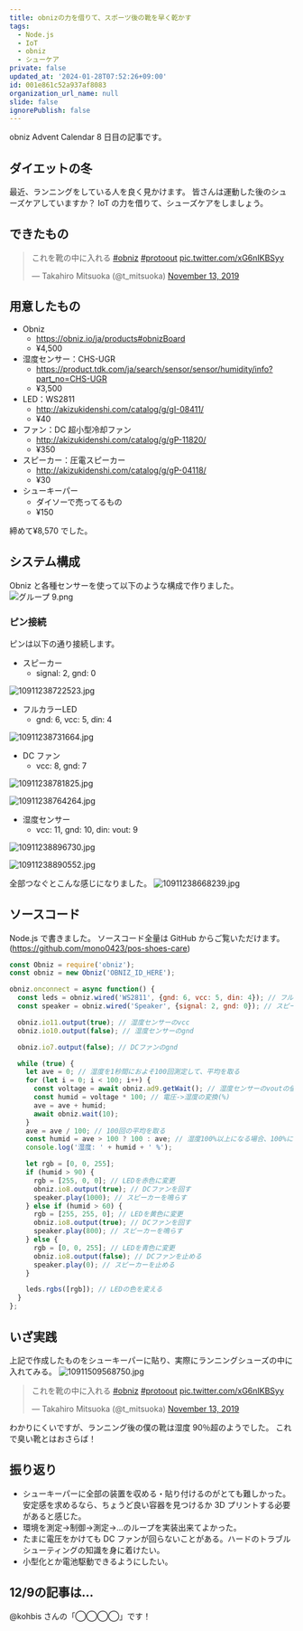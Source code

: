 ```yaml
---
title: obnizの力を借りて、スポーツ後の靴を早く乾かす
tags:
  - Node.js
  - IoT
  - obniz
  - シューケア
private: false
updated_at: '2024-01-28T07:52:26+09:00'
id: 001e861c52a937af8083
organization_url_name: null
slide: false
ignorePublish: false
---
```

obniz Advent Calendar 8 日目の記事です。

## ダイエットの冬

最近、ランニングをしている人を良く見かけます。
皆さんは運動した後のシューズケアしていますか？
IoT の力を借りて、シューズケアをしましょう。

## できたもの

<blockquote class="twitter-tweet"><p lang="ja" dir="ltr">これを靴の中に入れる <a href="https://twitter.com/hashtag/obniz?src=hash&amp;ref_src=twsrc%5Etfw">#obniz</a> <a href="https://twitter.com/hashtag/protoout?src=hash&amp;ref_src=twsrc%5Etfw">#protoout</a> <a href="https://t.co/xG6nIKBSyy">pic.twitter.com/xG6nIKBSyy</a></p>&mdash; Takahiro Mitsuoka (@t_mitsuoka) <a href="https://twitter.com/t_mitsuoka/status/1194600655299567616?ref_src=twsrc%5Etfw">November 13, 2019</a></blockquote> <script async src="https://platform.twitter.com/widgets.js" charset="utf-8"></script>

## 用意したもの

- Obniz
    - https://obniz.io/ja/products#obnizBoard
    - ¥4,500
- 湿度センサー：CHS-UGR
    - https://product.tdk.com/ja/search/sensor/sensor/humidity/info?part_no=CHS-UGR
    - ¥3,500
- LED：WS2811
    - http://akizukidenshi.com/catalog/g/gI-08411/
    - ¥40
- ファン：DC 超小型冷却ファン
    - http://akizukidenshi.com/catalog/g/gP-11820/
    - ¥350
- スピーカー：圧電スピーカー
    - http://akizukidenshi.com/catalog/g/gP-04118/
    - ¥30
- シューキーパー
    - ダイソーで売ってるもの
    - ¥150

締めて¥8,570 でした。

## システム構成

Obniz と各種センサーを使って以下のような構成で作りました。
![グループ 9.png](https://qiita-image-store.s3.ap-northeast-1.amazonaws.com/0/90087/027b2509-a4c9-4636-661a-ed9382ca938c.png)

### ピン接続

ピンは以下の通り接続します。

- スピーカー
    - signal: 2, gnd: 0

![10911238722523.jpg](https://qiita-image-store.s3.ap-northeast-1.amazonaws.com/0/90087/f4cf51c8-8f53-0b2d-5572-2d43c8aa149a.jpeg)

- フルカラーLED
    - gnd: 6, vcc: 5, din: 4

![10911238731664.jpg](https://qiita-image-store.s3.ap-northeast-1.amazonaws.com/0/90087/ce47dc68-661b-b0ee-1743-0101046ecdbd.jpeg)

- DC ファン
    - vcc: 8, gnd: 7

![10911238781825.jpg](https://qiita-image-store.s3.ap-northeast-1.amazonaws.com/0/90087/bc0a7337-27d7-991c-23a9-4c989950fdb8.jpeg)

![10911238764264.jpg](https://qiita-image-store.s3.ap-northeast-1.amazonaws.com/0/90087/d5d0112e-2ec5-3650-0b22-e0d4566b39a6.jpeg)

- 湿度センサー
    - vcc: 11, gnd: 10, din: vout: 9

![10911238896730.jpg](https://qiita-image-store.s3.ap-northeast-1.amazonaws.com/0/90087/96daffdc-8e9f-a4a4-a5a6-7d11727b02b8.jpeg)

![10911238890552.jpg](https://qiita-image-store.s3.ap-northeast-1.amazonaws.com/0/90087/12abf6e9-74a3-cc90-fe6e-8de8b4e4eb8a.jpeg)

全部つなぐとこんな感じになりました。
![10911238668239.jpg](https://qiita-image-store.s3.ap-northeast-1.amazonaws.com/0/90087/86009a78-4266-0254-8cfb-1dffef1ebea8.jpeg)


## ソースコード

Node.js で書きました。
ソースコード全量は GitHub からご覧いただけます。(https://github.com/mono0423/pos-shoes-care)

```javascript
const Obniz = require('obniz');
const obniz = new Obniz('OBNIZ_ID_HERE');

obniz.onconnect = async function() {
  const leds = obniz.wired('WS2811', {gnd: 6, vcc: 5, din: 4}); // フルカラーLED
  const speaker = obniz.wired('Speaker', {signal: 2, gnd: 0}); // スピーカー

  obniz.io11.output(true); // 湿度センサーのvcc
  obniz.io10.output(false); // 湿度センサーのgnd

  obniz.io7.output(false); // DCファンのgnd

  while (true) {
    let ave = 0; // 湿度を1秒間におよそ100回測定して、平均を取る
    for (let i = 0; i < 100; i++) {
      const voltage = await obniz.ad9.getWait(); // 湿度センサーのvoutの値を読み取る
      const humid = voltage * 100; // 電圧->湿度の変換(%)
      ave = ave + humid;
      await obniz.wait(10);
    }
    ave = ave / 100; // 100回の平均を取る
    const humid = ave > 100 ? 100 : ave; // 湿度100%以上になる場合、100%にする
    console.log('湿度: ' + humid + ' %');

    let rgb = [0, 0, 255];
    if (humid > 90) {
      rgb = [255, 0, 0]; // LEDを赤色に変更
      obniz.io8.output(true); // DCファンを回す
      speaker.play(1000); // スピーカーを鳴らす
    } else if (humid > 60) {
      rgb = [255, 255, 0]; // LEDを黄色に変更
      obniz.io8.output(true); // DCファンを回す 
      speaker.play(800); // スピーカーを鳴らす
    } else {
      rgb = [0, 0, 255]; // LEDを青色に変更
      obniz.io8.output(false); // DCファンを止める
      speaker.play(0); // スピーカーを止める
    }

    leds.rgbs([rgb]); // LEDの色を変える
  }
};
```

## いざ実践

上記で作成したものをシューキーパーに貼り、実際にランニングシューズの中に入れてみる。
![10911509568750.jpg](https://qiita-image-store.s3.ap-northeast-1.amazonaws.com/0/90087/80ca67f2-d88c-3fe6-4e99-9222f58cbd66.jpeg)

<blockquote class="twitter-tweet"><p lang="ja" dir="ltr">これを靴の中に入れる <a href="https://twitter.com/hashtag/obniz?src=hash&amp;ref_src=twsrc%5Etfw">#obniz</a> <a href="https://twitter.com/hashtag/protoout?src=hash&amp;ref_src=twsrc%5Etfw">#protoout</a> <a href="https://t.co/xG6nIKBSyy">pic.twitter.com/xG6nIKBSyy</a></p>&mdash; Takahiro Mitsuoka (@t_mitsuoka) <a href="https://twitter.com/t_mitsuoka/status/1194600655299567616?ref_src=twsrc%5Etfw">November 13, 2019</a></blockquote> <script async src="https://platform.twitter.com/widgets.js" charset="utf-8"></script>

わかりにくいですが、ランニング後の僕の靴は湿度 90％超のようでした。
これで臭い靴とはおさらば！

## 振り返り

- シューキーパーに全部の装置を収める・貼り付けるのがとても難しかった。安定感を求めるなら、ちょうど良い容器を見つけるか 3D プリントする必要があると感じた。
- 環境を測定→制御→測定→…のループを実装出来てよかった。
- たまに電圧をかけても DC ファンが回らないことがある。ハードのトラブルシューティングの知識を身に着けたい。
- 小型化とか電池駆動できるようにしたい。

## 12/9の記事は…

@kohbis さんの「◯◯◯◯」です！
